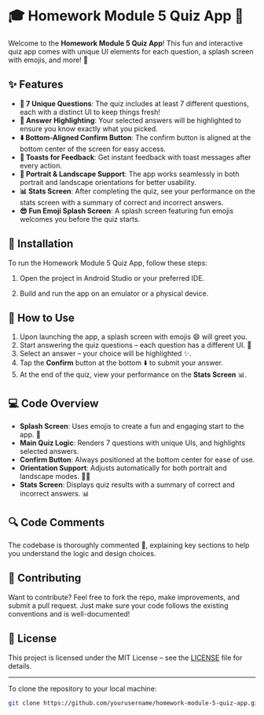 # 🎓 Homework Module 5 Quiz App 📱

Welcome to the **Homework Module 5 Quiz App**! This fun and interactive quiz app comes with unique UI elements for each question, a splash screen with emojis, and more! 🎉

## ✨ Features

- **🧠 7 Unique Questions**: The quiz includes at least 7 different questions, each with a distinct UI to keep things fresh!
- **🎯 Answer Highlighting**: Your selected answers will be highlighted to ensure you know exactly what you picked.
- **⬇️ Bottom-Aligned Confirm Button**: The confirm button is aligned at the bottom center of the screen for easy access.
- **🔔 Toasts for Feedback**: Get instant feedback with toast messages after every action.
- **📱 Portrait & Landscape Support**: The app works seamlessly in both portrait and landscape orientations for better usability.
- **📊 Stats Screen**: After completing the quiz, see your performance on the stats screen with a summary of correct and incorrect answers.
- **😎 Fun Emoji Splash Screen**: A splash screen featuring fun emojis welcomes you before the quiz starts.

## 📲 Installation

To run the Homework Module 5 Quiz App, follow these steps:

1. Open the project in Android Studio or your preferred IDE.

2. Build and run the app on an emulator or a physical device.

## 🚀 How to Use

1. Upon launching the app, a splash screen with emojis 😄 will greet you.
2. Start answering the quiz questions – each question has a different UI. 🎨
3. Select an answer – your choice will be highlighted ✨.
4. Tap the **Confirm** button at the bottom ⬇️ to submit your answer.
5. At the end of the quiz, view your performance on the **Stats Screen** 📊.


## 💻 Code Overview

- **Splash Screen**: Uses emojis to create a fun and engaging start to the app. 🎉
- **Main Quiz Logic**: Renders 7 questions with unique UIs, and highlights selected answers.
- **Confirm Button**: Always positioned at the bottom center for ease of use.
- **Orientation Support**: Adjusts automatically for both portrait and landscape modes. 📱🔄
- **Stats Screen**: Displays quiz results with a summary of correct and incorrect answers. 📊

## 🔍 Code Comments

The codebase is thoroughly commented 📝, explaining key sections to help you understand the logic and design choices.

## 🤝 Contributing

Want to contribute? Feel free to fork the repo, make improvements, and submit a pull request. Just make sure your code follows the existing conventions and is well-documented!

## 📄 License

This project is licensed under the MIT License – see the [LICENSE](LICENSE) file for details.

---

To clone the repository to your local machine:
```bash
git clone https://github.com/yourusername/homework-module-5-quiz-app.git
